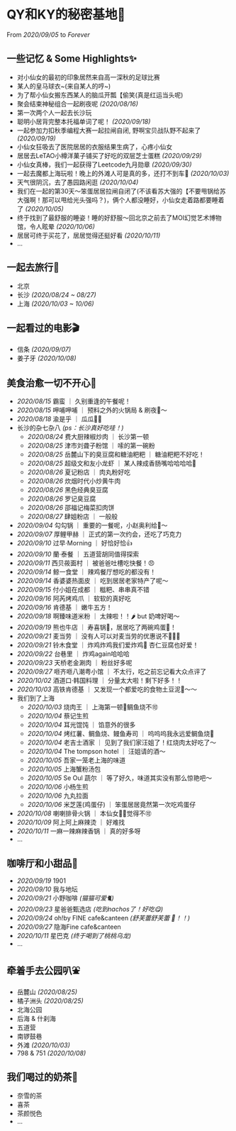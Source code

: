 # QY和KY的秘密基地🧡
From _2020/09/05_ to _Forever_

## 一些记忆 & Some Highlights✨
- 对小仙女的最初的印象居然来自高一深秋的足球比赛
- 某人的皇马球衣~(来自某人的哼~)
- 为了帮小仙女搬东西某人的脑瓜开瓢【偷笑(真是红运当头呢)
- 聚会结束神秘组合一起刷夜呢 _(2020/08/16)_
- 第一次两个人一起去长沙玩
- 聪明小居背完整本托福单词了呢！ _(2020/09/18)_
- 一起参加力扣秋季编程大赛一起拉闸自闭, 野啊宝贝战队野不起来了 _(2020/09/19)_
- 小仙女狂吸去了医院居居的衣服结果生病了，心疼小仙女
- 居居去LeTAO小樽洋菓子铺买了好吃的双层芝士蛋糕 _(2020/09/29)_
- 小仙女真棒，我们一起获得了Leetcode九月勋章 _(2020/09/30)_
- 一起去魔都上海玩啦！晚上的外滩人可是真的多，还打不到车🚗 _(2020/10/03)_
- 天气很阴沉，去了愚园路闲逛  _(2020/10/04)_
- 我们在一起的第30天～笨蛋居居拉闸自闭了(不该看苏大强的【不要甩锅给苏大强啊！那可以甩给光头强吗？)，俩个人都没睡好，小仙女走着路都要睡着了 _(2020/10/05)_
- 终于找到了最舒服的睡姿！睡的好舒服～回北京之前去了MOI幻觉艺术博物馆，令人眩晕 _(2020/10/06)_
- 居居可终于买花了，居居觉得还挺好看 _(2020/10/11)_
- ...

## 一起去旅行🧳
- 北京
- 长沙 _(2020/08/24 ~ 08/27)_
- 上海 _(2020/10/03 ~ 10/06)_

## 一起看过的电影🎬
- 信条 _(2020/09/07)_
- 姜子牙 _(2020/10/08)_

## 美食治愈一切不开心🍜
- _2020/08/15_ 霸蛮 ｜ 久别重逢的午餐呢！
- _2020/08/15_ 呷哺呷哺 ｜ 预料之外的火锅局 & 刷夜🍺～
- _2020/08/18_ 渝是乎 ｜ 瓜瓜🍉🍉
- 长沙的杂七杂八 _(ps：长沙真好吃哇！)_
  - _2020/08/24_ 费大厨辣椒炒肉 ｜ 长沙第一顿 
  - _2020/08/25_ 津市刘聋子粉馆 ｜ 嗦的第一碗粉
  - _2020/08/25_ 岳麓山下的臭豆腐和糖油粑粑 ｜ 糖油粑粑不好吃！
  - _2020/08/25_ 超级文和友小龙虾 ｜ 某人辣成香肠嘴哈哈哈哈🦞
  - _2020/08/26_ 夏记粉店 ｜ 肉丸粉好吃
  - _2020/08/26_ 炊烟时代小炒黄牛肉 
  - _2020/08/26_ 黑色经典臭豆腐 
  - _2020/08/26_ 罗记臭豆腐 
  - _2020/08/26_ 邵福记梅菜扣肉饼 
  - _2020/08/27_ 肆姐粉店 ｜ 一般般 
- _2020/09/04_ 勾勾锅 ｜ 重要的一餐呢，小赵奥利给💪～
- _2020/09/07_ 厚鲤甲赫 ｜ 正式的第一次约会，还吃了巧克力
- _2020/09/10_ 过早·Morning ｜ 好恰好恰👍
- _2020/09/10_ 蘭·泰餐 ｜ 五道营胡同值得探索
- _2020/09/11_ 西贝莜面村 ｜ 被爸爸吐槽吃快餐！😠
- _2020/09/14_ 鲸一食堂 ｜ 辣鸡餐厅想吃的都没有！
- _2020/09/14_ 香婆婆热面皮 ｜ 吃到居居老家特产了呢～
- _2020/09/15_ 付小姐在成都 ｜ 糍粑、串串真不错
- _2020/09/16_ 阿芮烤鸡爪 ｜ 软软的真好吃
- _2020/09/16_ 肯德基 ｜ 嫩牛五方！
- _2020/09/18_ 啊臻味道米粉 ｜ 太辣啦！！🌶️ but 奶啤好喝～
- _2020/09/19_ 熊也牛店 ｜ 寿喜锅🍲，居居吃了两碗鸡蛋🥚！
- _2020/09/21_ 麦当劳 ｜ 没有人可以对麦当劳的优惠说不🙅🙅‍♂️
- _2020/09/21_ 铃木食堂 ｜ 炸鸡炸鸡我们爱炸鸡🍗 杏仁豆腐也好爱！
- _2020/09/22_ 台巷里 ｜ 炸鸡again哈哈哈
- _2020/09/23_ 天桥老金涮肉 ｜ 粉丝好多呢
- _2020/09/27_ 咂齐咂八潮粤小馆 ｜ 不太行，吃之前忘记看大众点评了
- _2020/10/02_ 酒道口·韩国料理 ｜ 分量太大啦！剩下好多！！
- _2020/10/03_ 高铁肯德基 ｜ 又发现一个都爱吃的食物土豆泥🥔～～
- 我们到了上海
  - _2020/10/03_ 烧肉王 ｜ 上海第一顿🥩鲷鱼烧不🉑️
  - _2020/10/04_ 蔡记生煎
  - _2020/10/04_ 耳光馄饨 ｜ 馅意外的很多
  - _2020/10/04_ 烤红薯、鲷鱼烧、鳗鱼寿司 ｜ 呜呜呜我永远爱鲷鱼烧🍡
  - _2020/10/04_ 老吉士酒家 ｜ 见到了我们家汪姐了！红烧肉太好吃了～
  - _2020/10/04_ The tompson hotel ｜ 汪姐请的酒～
  - _2020/10/05_ 吾家一笼老上海的味道
  - _2020/10/05_ 上海蟹粉汤包
  - _2020/10/05_ Se Oul 蔬尔 ｜ 等了好久，味道其实没有那么惊艳吧～
  - _2020/10/06_ 小杨生煎 
  - _2020/10/06_ 九丸拉面
  - _2020/10/06_ 米芝莲(鸡蛋仔) ｜ 笨蛋居居竟然第一次吃鸡蛋仔 
- _2020/10/08_ 喇喇排骨火锅 ｜ 本仙女🧚‍♀️觉得不🉑️
- _2020/10/09_ 阿上阿上麻辣烫 ｜ 好难找
- _2020/10/11_ 一麻一辣麻辣香锅 ｜ 真的好多呀
- ...

## 咖啡厅和小甜品🍰
- _2020/09/19_ 1901
- _2020/09/10_ 我与地坛
- _2020/09/21_ 小野咖啡 _(猫猫可爱🐈)_
- _2020/09/23_ 星爸爸甄选店 _(吃到nachos了！好吃😋)_
- _2020/09/24_ oh!by FINE cafe&canteen _(舒芙蕾舒芙蕾 🍮！！)_
- _2020/09/27_ 隐海Fine cafe&canteen
- _2020/10/11_ 星巴克 _(终于喝到了桃桃乌龙)_
- ...

## 牵着手去公园叭⛲️
- 岳麓山 _(2020/08/25)_
- 橘子洲头 _(2020/08/25)_
- 北海公园
- 后海 & 什刹海
- 五道营
- 南锣鼓巷
- 外滩 _(2020/10/03)_
- 798 & 751 _(2020/10/08)_

## 我们喝过的奶茶🥛
- 奈雪的茶
- 喜茶
- 茶颜悦色
- ...
